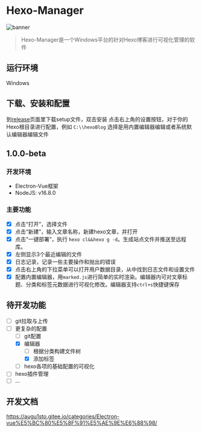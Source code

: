 # Hexo-Manager

![banner](https://user-images.githubusercontent.com/38211047/156713434-b510eced-19e8-432d-8105-04e2f0455aaa.png)

> Hexo-Manager是一个Windows平台的针对Hexo博客进行可视化管理的软件

## 运行环境
Windows

## 下载、安装和配置
到[release](https://github.com/Augu1sto/Hexo-Manager/releases)页面里下载setup文件，双击安装
点击右上角的设置按钮，对于你的Hexo根目录进行配置，例如 `C:\\hexoBlog`
选择是用内置编辑器编辑或者系统默认编辑器编辑文件

## 1.0.0-beta

### 开发环境
- Electron-Vue框架
- NodeJS: v16.8.0

### 主要功能
- [x] 点击“打开”，选择文件
- [x] 点击“新建”，输入文章名称，新建hexo文章，并打开
- [x] 点击“一键部署”，执行 `hexo cl&&hexo g -d`。生成站点文件并推送至远程库。
- [x] 左侧显示3个最近编辑的文件
- [x] 日志记录，记录一些主要操作和抛出的错误
- [x] 点击右上角的下拉菜单可以打开用户数据目录，从中找到日志文件和设置文件
- [x] 配置内置编辑器，用`marked.js`进行简单的实时渲染。编辑器内可对文章标题、分类和标签元数据进行可视化修改。编辑器支持`ctrl+s`快捷键保存

## 待开发功能
- [ ] git拉取与上传
- [ ] 更复杂的配置
  - [ ] git配置
  - [x] 编辑器
    - [ ] 根据分类构建文件树
    - [x] 添加标签
  - [ ] hexo各项的基础配置的可视化
- [ ] hexo插件管理
- [ ] ...

## 开发文档
https://augu1sto.gitee.io/categories/Electron-vue%E5%BC%80%E5%8F%91%E5%AE%9E%E6%88%98/
